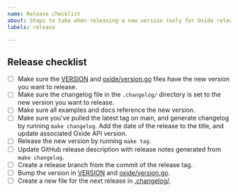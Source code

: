 ```yaml
---
name: Release checklist
about: Steps to take when releasing a new version (only for Oxide release team).
labels: release

---
```


## Release checklist
<!-- 
 Please follow all of these steps in the order below.
 After completing each task put an `x` in the corresponding box,
 and paste the link to the relevant PR.
-->
- [ ] Make sure the [VERSION](https://github.com/oxidecomputer/oxide.go/blob/main/VERSION) and [oxide/version.go](https://github.com/oxidecomputer/oxide.go/blob/main/oxide/version.go) files have the new version you want to release.
- [ ] Make sure the changelog file in the `.changelog/` directory is set to the new version you want to release.
- [ ] Make sure all examples and docs reference the new version.
- [ ] Make sure you've pulled the latest tag on main, and generate changelog by running `make changelog`. Add the date of the release to the title, and update associated Oxide API version.
- [ ] Release the new version by running `make tag`.
- [ ] Update GitHub release description with release notes generated from `make changelog`.
- [ ] Create a release branch from the commit of the release tag.
- [ ] Bump the version in [VERSION](https://github.com/oxidecomputer/oxide.go/blob/main/VERSION) and [oxide/version.go](https://github.com/oxidecomputer/oxide.go/blob/main/oxide/version.go).
- [ ] Create a new file for the next release in [.changelog/](https://github.com/oxidecomputer/oxide.go/blob/main/.changelog/).
